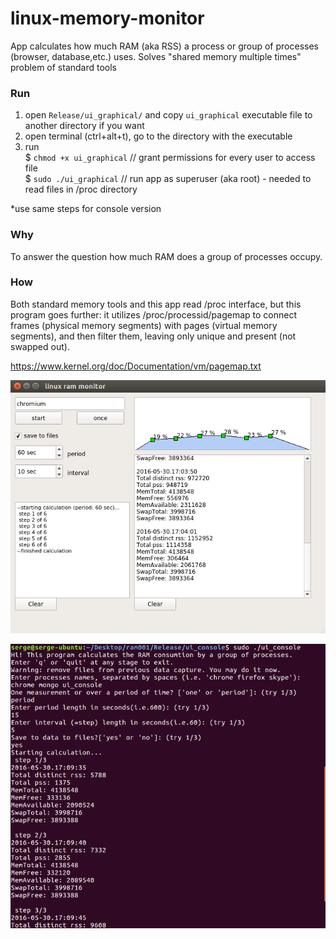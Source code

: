 # linux-memory-monitor
App calculates how much RAM (aka RSS) a process or group of processes (browser, database,etc.) uses. Solves "shared memory multiple times" problem of standard tools

### Run

1. open `Release/ui_graphical/` and copy `ui_graphical` executable file to another directory if you want
2. open terminal (ctrl+alt+t), go to the directory with the executable
3. run <br />
   $ `chmod +x ui_graphical` // grant permissions for every user to access file <br />
   $ `sudo ./ui_graphical`  // run app as superuser (aka root) - needed to read files in /proc directory

*use same steps for console version

### Why  

To answer the question how much RAM does a group of processes occupy. 

### How 

Both standard memory tools and this app read /proc interface, but this program goes further: it utilizes
/proc/processid/pagemap to connect frames (physical memory segments)  with pages (virtual memory segments), and then filter them, leaving only unique and present (not swapped out).

https://www.kernel.org/doc/Documentation/vm/pagemap.txt

![Alt text](/gui.png?raw=true "gui")

![Alt text](/console.png?raw=true "console")

